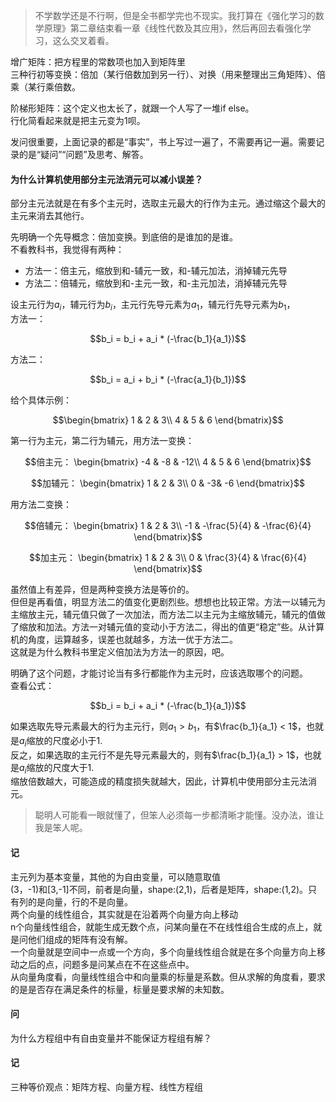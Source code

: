 >不学数学还是不行啊，但是全书都学完也不现实。我打算在《强化学习的数学原理》第二章结束看一章《线性代数及其应用》，然后再回去看强化学习，这么交叉着看。

增广矩阵：把方程里的常数项也加入到矩阵里  
三种行初等变换：倍加（某行倍数加到另一行）、对换（用来整理出三角矩阵）、倍乘（某行乘倍数。
  
阶梯形矩阵：这个定义也太长了，就跟一个人写了一堆if else。  
行化简看起来就是把主元变为1呗。  

发问很重要，上面记录的都是“事实”，书上写过一遍了，不需要再记一遍。需要记录的是“疑问”“问题”及思考、解答。

#### 为什么计算机使用部分主元法消元可以减小误差？
部分主元法就是在有多个主元时，选取主元最大的行作为主元。通过缩这个最大的主元来消去其他行。  

先明确一个先导概念：倍加变换。到底倍的是谁加的是谁。  
不看教科书，我觉得有两种：  
- 方法一：倍主元，缩放到和-辅元一致，和-辅元加法，消掉辅元先导
- 方法二：倍辅元，缩放到和-主元一致，和-主元加法，消掉辅元先导

设主元行为$`a_i`$，辅元行为$`b_i`$，主元行先导元素为$`a_1`$，辅元行先导元素为$`b_1`$，  
方法一：  
```math
b_i = b_i + a_i * (-\frac{b_1}{a_1})
```
方法二：
```math
b_i = a_i + b_i * (-\frac{a_1}{b_1})
```
给个具体示例：
```math
\begin{bmatrix}
1 & 2 & 3\\
4 & 5 & 6
\end{bmatrix}
```
第一行为主元，第二行为辅元，用方法一变换：
```math
倍主元：
\begin{bmatrix}
-4 & -8 & -12\\
4 & 5 & 6
\end{bmatrix}
```
```math
加辅元：
\begin{bmatrix}
1 & 2 & 3\\
0 & -3& -6
\end{bmatrix}
```
用方法二变换：
```math
倍辅元：
\begin{bmatrix}
1 & 2 & 3\\
-1 & -\frac{5}{4} & -\frac{6}{4}
\end{bmatrix}
```
```math
加主元：
\begin{bmatrix}
1 & 2 & 3\\
0 & \frac{3}{4} & \frac{6}{4}
\end{bmatrix}
```
虽然值上有差异，但是两种变换方法是等价的。  
但但是再看值，明显方法二的值变化更剧烈些。想想也比较正常。方法一以辅元为主缩放主元，辅元值只做了一次加法，而方法二以主元为主缩放辅元，辅元的值做了缩放和加法。方法一对辅元值的变动小于方法二，得出的值更“稳定”些。从计算机的角度，运算越多，误差也就越多，方法一优于方法二。  
这就是为什么教科书里定义倍加法为方法一的原因，吧。  
  
明确了这个问题，才能讨论当有多行都能作为主元时，应该选取哪个的问题。  
查看公式：
```math
b_i = b_i + a_i * (-\frac{b_1}{a_1})
```
如果选取先导元素最大的行为主元行，则$`a_1 > b_1`$，有$`\frac{b_1}{a_1} < 1`$，也就是$`a_i`$缩放的尺度必小于1.  
反之，如果选取的主元行不是先导元素最大的，则有$`\frac{b_1}{a_1} > 1`$，也就是$`a_i`$缩放的尺度大于1.  
缩放倍数越大，可能造成的精度损失就越大，因此，计算机中使用部分主元法消元。

>聪明人可能看一眼就懂了，但笨人必须每一步都清晰才能懂。没办法，谁让我是笨人呢。

#### 记
主元列为基本变量，其他的为自由变量，可以随意取值  
(3，-1)和[3,-1]不同，前者是向量，shape:(2,1)，后者是矩阵，shape:(1,2)。只有列的是向量，行的不是向量。  
两个向量的线性组合，其实就是在沿着两个向量方向上移动  
n个向量线性组合，就能生成无数个点，问某向量在不在线性组合生成的点上，就是问他们组成的矩阵有没有解。  
一个向量就是空间中一点或一个方向，多个向量线性组合就是在多个向量方向上移动之后的点，问题多是问某点在不在这些点中。  
从向量角度看，向量线性组合中和向量乘的标量是系数。但从求解的角度看，要求的是是否存在满足条件的标量，标量是要求解的未知数。  

#### 问
为什么方程组中有自由变量并不能保证方程组有解？  

#### 记
三种等价观点：矩阵方程、向量方程、线性方程组  
